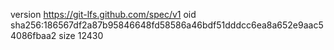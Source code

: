 version https://git-lfs.github.com/spec/v1
oid sha256:186567df2a87b95846648fd58586a46bdf51dddcc6ea8a652e9aac54086fbaa2
size 12430

